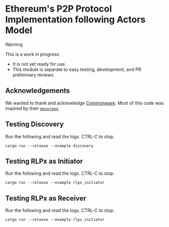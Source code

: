# Ethereum's P2P Protocol Implementation following Actors Model

> [!WARNING]
> This is a work in progress:
>
> - It is not yet ready for use.
> - This module is separate to easy testing, development, and PR preliminary reviews.

## Acknowledgements

We wanted to thank and acknowledge [Commonware](https://commonware.xyz/). Most of this code was inspired by their [`monorepo`](https://github.com/commonwarexyz/monorepo/).

## Testing Discovery

Run the following and read the logs. CTRL-C to stop.

```
cargo run --release --example discovery
```

## Testing RLPx as Initiator

Run the following and read the logs. CTRL-C to stop.

```
cargo run --release --example rlpx_initiator
```

## Testing RLPx as Receiver

Run the following and read the logs. CTRL-C to stop.

```
cargo run --release --example rlpx_initiator
```
